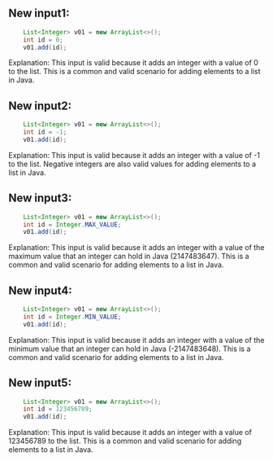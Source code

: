 ## New input1:
```java
    List<Integer> v01 = new ArrayList<>();
    int id = 0;
    v01.add(id);
```
Explanation: This input is valid because it adds an integer with a value of 0 to the list. This is a common and valid scenario for adding elements to a list in Java.

## New input2:
```java
    List<Integer> v01 = new ArrayList<>();
    int id = -1;
    v01.add(id);
```
Explanation: This input is valid because it adds an integer with a value of -1 to the list. Negative integers are also valid values for adding elements to a list in Java.

## New input3:
```java
    List<Integer> v01 = new ArrayList<>();
    int id = Integer.MAX_VALUE;
    v01.add(id);
```
Explanation: This input is valid because it adds an integer with a value of the maximum value that an integer can hold in Java (2147483647). This is a common and valid scenario for adding elements to a list in Java.

## New input4:
```java
    List<Integer> v01 = new ArrayList<>();
    int id = Integer.MIN_VALUE;
    v01.add(id);
```
Explanation: This input is valid because it adds an integer with a value of the minimum value that an integer can hold in Java (-2147483648). This is a common and valid scenario for adding elements to a list in Java.

## New input5:
```java
    List<Integer> v01 = new ArrayList<>();
    int id = 123456789;
    v01.add(id);
```
Explanation: This input is valid because it adds an integer with a value of 123456789 to the list. This is a common and valid scenario for adding elements to a list in Java.
